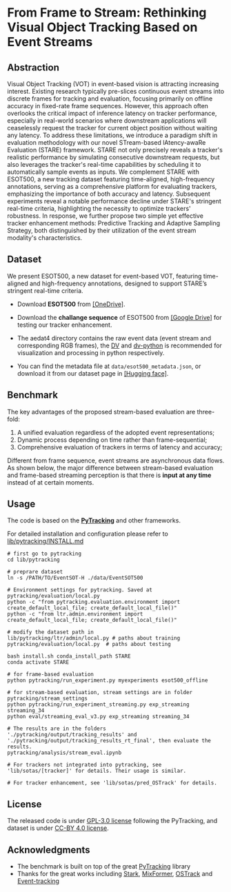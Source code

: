 # From Frame to Stream: Rethinking Visual Object Tracking Based on Event Streams
<!-- We revisit the frame-based evaluation on event streams and analyze its sensitivity to preprocessing and consistency issues.
We then propose the **stream-based evaluation** framework with a unified protocol that allows direct evaluation on raw event streams. The evaluation progress is time-dependent rather than frame-sequential, and the performance metrics are calculated in a latency-aware manner, taking runtime latency into account. -->

## Abstraction
Visual Object Tracking (VOT) in event-based vision is attracting increasing interest. Existing research typically pre-slices continuous event streams into discrete frames for tracking and evaluation, focusing primarily on offline accuracy in fixed-rate frame sequences. However, this approach often overlooks the critical impact of inference latency on tracker performance, especially in real-world scenarios where downstream applications will ceaselessly request the tracker for current object position without waiting any latency. To address these limitations, we introduce a paradigm shift in evaluation methodology with our novel STream-based lAtency-awaRe Evaluation (STARE) framework. STARE not only precisely reveals a tracker's realistic performance by simulating consecutive downstream requests, but also leverages the tracker's real-time capabilities by scheduling it to automatically sample events as inputs. We complement STARE with ESOT500, a new tracking dataset featuring time-aligned, high-frequency annotations, serving as a comprehensive platform for evaluating trackers, emphasizing the importance of both accuracy and latency. Subsequent experiments reveal a notable performance decline under STARE's stringent real-time criteria, highlighting the necessity to optimize trackers' robustness. In response, we further propose two simple yet effective tracker enhancement methods: Predictive Tracking and Adaptive Sampling Strategy, both distinguished by their utilization of the event stream modality's characteristics.


<!-- TABLE OF CONTENTS -->
<!-- <details open="open" style='padding: 10px; border-radius:5px 30px 30px 5px; border-style: solid; border-width: 1px;'> -->
  <!-- <summary>Table of Contents</summary> -->
  <ol>
    <!-- <li>
      <a href="#introduction">Introduction</a>
    </li> -->
    <!-- <li>
      <a href="#dataset">Dataset</a>
    </li> -->
    <!-- <li>
      <a href="#benchmark">Benchmark</a>
    </li> -->
    <!-- <li>
      <a href="#citation">Citation</a>
    </li> -->
    <!-- <li>
      <a href="#license">License</a>
    </li> -->
  </ol>
<!-- </details> -->

<!-- ## Introduction
We propose a novel evaluation framework for EVOT, named stream-based evaluation, which reformulates object tracking on event streams as a dynamic process both in spatial and temporal dimensions, highlighting the importance of latency. 
Technically, we start by analyzing the limitation of existing frame-based evaluation regarding the sensitivity to event preprocess and consistency issues. 
Drawing on the analysis, we introduce latency awareness into the evaluation and propose a unified framework for benchmarking on event streams.

The stream-based evaluation framework operates on raw event streams in a **streaming manner** in which the evaluation time and the data time are aligned. 
The tracker is viewed as a program running in a loop, whose runtime is accumulated as the elapsed time of both evaluation and event data. 
At each iteration, the tracker samples and process the currently received events and produces a prediction with a corresponding timestamp. 
This iterative process persists until the completion of the event stream. 
Subsequently, the evaluation results are calculated by querying the most recent prediction for each timestamped ground truth, enabling comprehensive assessment of the tracker's performance in a latency-aware manner. -->

<!-- <img src="img/concept1.png" width=65%> -->

## Dataset
We present ESOT500, a new dataset for event-based VOT, featuring time-aligned and high-frequency annotations, designed to support STARE’s stringent real-time criteria.
<!-- The dataset consists of a high-frequency annotated subset **EventSOT-H** and a more challenging subset **EventSOT-C** labeled at normal frequency, both time-aligned. -->

- Download **ESOT500** from [[OneDrive]](https://tongjieducn-my.sharepoint.com/personal/2131522_tongji_edu_cn/_layouts/15/onedrive.aspx?ga=1&id=%2Fpersonal%2F2131522%5Ftongji%5Fedu%5Fcn%2FDocuments%2FEventSOT%2FEventSOT%2DH).

- Download the **challange sequence** of ESOT500 from [[Google Drive]](https://drive.google.com/drive/folders/1MnbPJGrhZL8kopisFEta9AWhFnA-Lbav?usp=sharing) for testing our tracker enhancement.

- The aedat4 directory contains the raw event data (event stream and corresponding RGB frames), the [DV](https://inivation.gitlab.io/dv/dv-docs/docs/getting-started.html) and [dv-python](https://gitlab.com/inivation/dv/dv-python) is recommended for visualization and processing in python respectively.

- You can find the metadata file at `data/esot500_metadata.json`, or download it from our dataset page in [[Hugging face]](https://huggingface.co/datasets/NoRealBlank/ESOT500).

<!-- <img src="img/esot2_examples.png" width=65%> -->

<!-- <img src="img/comparison.png" width=65%> -->

## Benchmark
The key advantages of the proposed stream-based evaluation are three-fold:
1. A unified evaluation regardless of the adopted event representations;
2. Dynamic process depending on time rather than frame-sequential;
3. Comprehensive evaluation of trackers in terms of latency and accuracy;

Different from frame sequence, event streams are asynchronous data flows. 
As shown below, the major difference between stream-based evaluation and frame-based streaming perception is that there is **input at any time** instead of at certain moments.

<!-- <img src="img/evaluations.png" width=65%> -->

<!-- <img src="img/algorithm.png" width=65%> -->

## Usage
The code is based on the [**PyTracking**](https://github.com/visionml/pytracking) and other frameworks.

For detailed installation and configuration please refer to [lib/pytracking/INSTALL.md](lib/pytracking/INSTALL.md) 

```
# first go to pytracking
cd lib/pytracking

# preprare dataset
ln -s /PATH/TO/EventSOT-H ./data/EventSOT500

# Environment settings for pytracking. Saved at pytracking/evaluation/local.py
python -c "from pytracking.evaluation.environment import create_default_local_file; create_default_local_file()"
python -c "from ltr.admin.environment import create_default_local_file; create_default_local_file()"

# modify the dataset path in 
lib/pytracking/ltr/admin/local.py # paths about training
pytracking/evaluation/local.py  # paths about testing

bash install.sh conda_install_path STARE
conda activate STARE

# for frame-based evaluation
python pytracking/run_experiment.py myexperiments esot500_offline

# for stream-based evaluation, stream settings are in folder pytracking/stream_settings
python pytracking/run_experiment_streaming.py exp_streaming streaming_34
python eval/streaming_eval_v3.py exp_streaming streaming_34

# The results are in the folders './pytracking/output/tracking_results' and './pytracking/output/tracking_results_rt_final', then evaluate the results.
pytracking/analysis/stream_eval.ipynb

# For trackers not integrated into pytracking, see 'lib/sotas/[tracker]' for details. Their usage is similar.

# For tracker enhancement, see 'lib/sotas/pred_OSTrack' for details.
```


<!-- ## Citation -->

## License
  The released code is under [GPL-3.0 license](https://www.gnu.org/licenses/gpl-3.0.en.html) following the PyTracking, and dataset is under [CC-BY 4.0 license](https://creativecommons.org/licenses/by/4.0/).

## Acknowledgments
- The benchmark is built on top of the great [PyTracking](https://github.com/visionml/pytracking) library 
- Thanks for the great works including [Stark](https://github.com/researchmm/Stark), [MixFormer](https://github.com/MCG-NJU/MixFormer), [OSTrack](https://github.com/botaoye/OSTrack) and [Event-tracking](https://github.com/ZHU-Zhiyu/Event-tracking)
